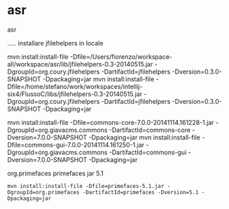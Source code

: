 asr
===

asr

.....
installare jfilehelpers in locale


mvn install:install-file -Dfile=/Users/fiorenzo/workspace-all/workspace/asr/lib/jfilehelpers-0.3-20140515.jar -DgroupId=org.coury.jfilehelpers -DartifactId=jfilehelpers -Dversion=0.3.0-SNAPSHOT -Dpackaging=jar
mvn install:install-file -Dfile=/home/stefano/work/workspaces/intellij-six4/FlussoC/libs/jfilehelpers-0.3-20140515.jar -DgroupId=org.coury.jfilehelpers -DartifactId=jfilehelpers -Dversion=0.3.0-SNAPSHOT -Dpackaging=jar

mvn install:install-file -Dfile=commons-core-7.0.0-20141114.161228-1.jar -DgroupId=org.giavacms.commons -DartifactId=commons-core -Dversion=7.0.0-SNAPSHOT -Dpackaging=jar
mvn install:install-file -Dfile=commons-gui-7.0.0-20141114.161250-1.jar -DgroupId=org.giavacms.commons -DartifactId=commons-gui -Dversion=7.0.0-SNAPSHOT -Dpackaging=jar



<groupId>org.primefaces</groupId>
    <artifactId>primefaces</artifactId>
    <packaging>jar</packaging>
    <version>5.1</version>
    
    
    mvn install:install-file -Dfile=primefaces-5.1.jar -DgroupId=org.primefaces -DartifactId=primefaces -Dversion=5.1 -Dpackaging=jar
